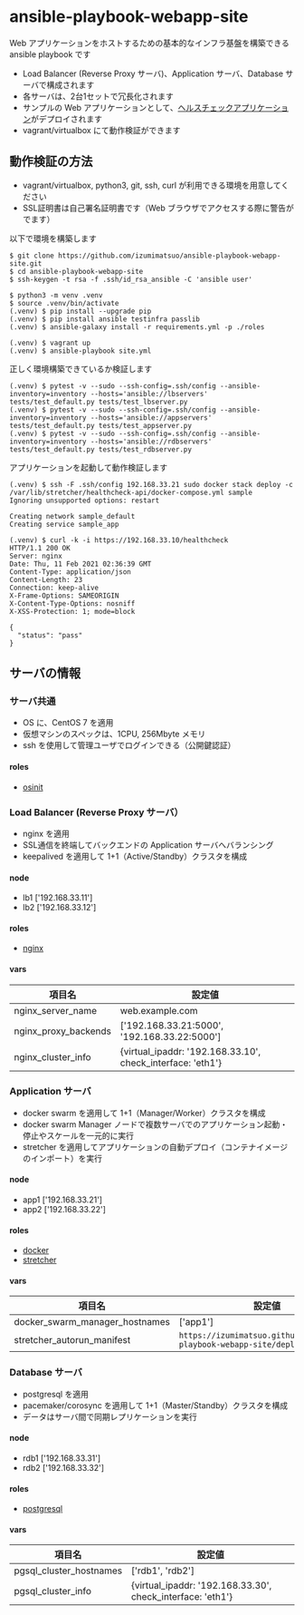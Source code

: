# ansible-playbook-webapp-site

Web アプリケーションをホストするための基本的なインフラ基盤を構築できる ansible playbook です

- Load Balancer (Reverse Proxy サーバ)、Application サーバ、Database サーバで構成されます
- 各サーバは、2台1セットで冗長化されます
- サンプルの Web アプリケーションとして、[ヘルスチェックアプリケーション](https://github.com/izumimatsuo/app-flask-healthcheck)がデプロイされます
- vagrant/virtualbox にて動作検証ができます

## 動作検証の方法

- vagrant/virtualbox, python3, git, ssh, curl が利用できる環境を用意してください
- SSL証明書は自己署名証明書です（Web ブラウザでアクセスする際に警告がでます）

以下で環境を構築します

```
$ git clone https://github.com/izumimatsuo/ansible-playbook-webapp-site.git
$ cd ansible-playbook-webapp-site
$ ssh-keygen -t rsa -f .ssh/id_rsa_ansible -C 'ansible user'

$ python3 -m venv .venv
$ source .venv/bin/activate
(.venv) $ pip install --upgrade pip
(.venv) $ pip install ansible testinfra passlib
(.venv) $ ansible-galaxy install -r requirements.yml -p ./roles

(.venv) $ vagrant up
(.venv) $ ansible-playbook site.yml
```

正しく環境構築できているか検証します

```
(.venv) $ pytest -v --sudo --ssh-config=.ssh/config --ansible-inventory=inventory --hosts='ansible://lbservers' tests/test_default.py tests/test_lbserver.py
(.venv) $ pytest -v --sudo --ssh-config=.ssh/config --ansible-inventory=inventory --hosts='ansible://appservers' tests/test_default.py tests/test_appserver.py
(.venv) $ pytest -v --sudo --ssh-config=.ssh/config --ansible-inventory=inventory --hosts='ansible://rdbservers' tests/test_default.py tests/test_rdbserver.py
```

アプリケーションを起動して動作検証します

```
(.venv) $ ssh -F .ssh/config 192.168.33.21 sudo docker stack deploy -c /var/lib/stretcher/healthcheck-api/docker-compose.yml sample
Ignoring unsupported options: restart

Creating network sample_default
Creating service sample_app

(.venv) $ curl -k -i https://192.168.33.10/healthcheck
HTTP/1.1 200 OK
Server: nginx
Date: Thu, 11 Feb 2021 02:36:39 GMT
Content-Type: application/json
Content-Length: 23
Connection: keep-alive
X-Frame-Options: SAMEORIGIN
X-Content-Type-Options: nosniff
X-XSS-Protection: 1; mode=block

{
  "status": "pass"
}
```

## サーバの情報

### サーバ共通

- OS に、CentOS 7 を適用
- 仮想マシンのスペックは、1CPU, 256Mbyte メモリ
- ssh を使用して管理ユーザでログインできる（公開鍵認証）

#### roles

- [osinit](https://github.com/izumimatsuo/ansible-role-osinit)

### Load Balancer (Reverse Proxy サーバ）

- nginx を適用
- SSL通信を終端してバックエンドの Application サーバへバランシング
- keepalived を適用して 1+1（Active/Standby）クラスタを構成

#### node

- lb1 ['192.168.33.11']
- lb2 ['192.168.33.12']

#### roles

- [nginx](https://github.com/izumimatsuo/ansible-role-nginx.git)

#### vars

| 項目名                 | 設定値                                |
| ---------------------- | ------------------------------------- |
| nginx_server_name      | web.example.com                       |
| nginx_proxy_backends   | ['192.168.33.21:5000', '192.168.33.22:5000'] |
| nginx_cluster_info     | {virtual_ipaddr: '192.168.33.10', check_interface: 'eth1'} |

### Application サーバ

- docker swarm を適用して 1+1（Manager/Worker）クラスタを構成
- docker swarm Manager ノードで複数サーバでのアプリケーション起動・停止やスケールを一元的に実行
- stretcher を適用してアプリケーションの自動デプロイ（コンテナイメージのインポート）を実行

#### node

- app1 ['192.168.33.21']
- app2 ['192.168.33.22']

#### roles

- [docker](https://github.com/izumimatsuo/ansible-role-docker.git)
- [stretcher](https://github.com/izumimatsuo/ansible-role-stretcher.git)

#### vars

| 項目名                     | 設定値                                         |
| -------------------------- | ---------------------------------------------- |
| docker_swarm_manager_hostnames | ['app1'] |
| stretcher_autorun_manifest | ```https://izumimatsuo.github.io/ansible-playbook-webapp-site/deploy-latest.yml``` |

### Database サーバ

- postgresql を適用
- pacemaker/corosync を適用して 1+1（Master/Standby）クラスタを構成
- データはサーバ間で同期レプリケーションを実行

#### node

- rdb1 ['192.168.33.31']
- rdb2 ['192.168.33.32']

#### roles

- [postgresql](https://github.com/izumimatsuo/ansible-role-postgresql.git)

#### vars

| 項目名                 | 設定値                                         |
| ---------------------- | ---------------------------------------------- |
| pgsql_cluster_hostnames | ['rdb1', 'rdb2'] |
| pgsql_cluster_info | {virtual_ipaddr: '192.168.33.30', check_interface: 'eth1'} |
